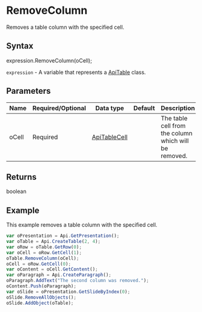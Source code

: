 # RemoveColumn

Removes a table column with the specified cell.

## Syntax

expression.RemoveColumn(oCell);

`expression` - A variable that represents a [ApiTable](../ApiTable.md) class.

## Parameters

| **Name** | **Required/Optional** | **Data type** | **Default** | **Description** |
| ------------- | ------------- | ------------- | ------------- | ------------- |
| oCell | Required | [ApiTableCell](../../ApiTableCell/ApiTableCell.md) |  | The table cell from the column which will be removed. |

## Returns

boolean

## Example

This example removes a table column with the specified cell.

```javascript
var oPresentation = Api.GetPresentation();
var oTable = Api.CreateTable(2, 4);
var oRow = oTable.GetRow(0);
var oCell = oRow.GetCell(1);
oTable.RemoveColumn(oCell);
oCell = oRow.GetCell(0);
var oContent = oCell.GetContent();
var oParagraph = Api.CreateParagraph();
oParagraph.AddText("The second column was removed.");
oContent.Push(oParagraph);
var oSlide = oPresentation.GetSlideByIndex(0);
oSlide.RemoveAllObjects();
oSlide.AddObject(oTable);
```

